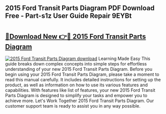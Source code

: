 ## 2015 Ford Transit Parts Diagram PDF Download Free - Part-s1z User Guide Repair 9EYBt

# <h2><a href="http://dftsml5.blite.top/?on=2015+Ford+Transit+Parts+Diagram">🔗Download New 👉🔴 2015 Ford Transit Parts Diagram</a></h2>

[![2015 Ford Transit Parts Diagram download](https://i.imgur.com/lujVjoI.png)](http://dftsml5.blite.top/?on=2015+Ford+Transit+Parts+Diagram)
Learning Made Easy This guide breaks down complex concepts into simple steps for effortless understanding of your new 2015 Ford Transit Parts Diagram. Before you begin using your 2015 Ford Transit Parts Diagram, please take a moment to read this manual carefully. It includes detailed instructions for setting up the product, as well as information on how to use its various features and capabilities. With features like list of features, your new 2015 Ford Transit Parts Diagram is designed to simplify your tasks and empower you to achieve more. Let's Work Together 2015 Ford Transit Parts Diagram. Our customer support team is ready to assist you in any way possible.
